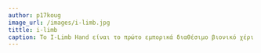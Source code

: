 ```yaml
---
author: p17koug
image_url: /images/i-limb.jpg
tittle: i-limb 
caption: Το I-Limb Hand είναι το πρώτο εμπορικά διαθέσιμο βιονικό χέρι και προωθήθηκε στην αγορά πρώτη φορά το 2007.Διαθέτει μεμονωμένα τροφοδοτούμενα δάκτυλα ενώ έχει και την δυνατότητα της λαβής καθώς ελέγχεται μέσω της χρήσης μυοηλεκτρικών σημάτων
---
```

